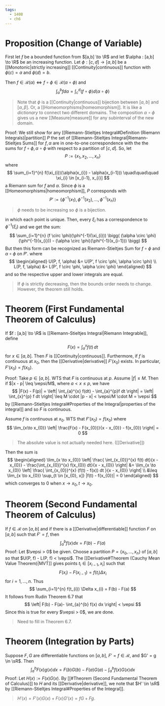 ```yaml
---
tags:
  - 140B
  - ch6
---
```

# Proposition (Change of Variable)
First let $f$ be a bounded function from $[a,b] \to \R$ and let $\alpha : [a,b] \to \R$ be an increasing function. Let $\phi : [c, d] \to [a,b]$ be a [[Monotonic|strictly increasing]] [[Continuity|continuous]] function with $\phi(c)= a$ and $\phi(d) = b$. 

Then $f \in \mathscr{R}(\alpha) \iff f \circ \phi \in \mathscr{R}(\alpha \circ \phi)$ and 
$$
\int_{a}^{b} f d \alpha = \int_{c}^{d} (f \circ \phi) d (\alpha \circ \phi)
$$
> Note that $\phi$ is a [[Continuity|continuous]] bijection between $[a,b]$ and $[\alpha, \beta]$. Or, a [[Homeomorphisms|homeomorphism]]. It is like a *dictionary* to connect two different domains.  The composition $\alpha \circ \phi$ gives us a new [[Measure|measure]] for any subinterval of the new domain.

Proof: 
We still show for any [[Riemann-Stieltjes Integral#Definition (Riemann Integrals)|partition]] $P$ the set of [[Riemann-Stieltjes Integral|Riemann-Stieltjes Sums]] for $f,\alpha$ are in one-to-one correspondence with the the sums for $f \circ \phi, \alpha \circ \phi$ with respect to a partition of $[c,d]$. So, let 
$$
P := \{ x_{1}, x_{2}, \ldots, x_{n}  \}
$$
where 
$$
\sum_{i=1}^{n} f(\xi_{i})(\alpha(x_{i}) - \alpha(x_{i-1}))
\quad\quad\quad \xi_{i} \in [x_{i-1}, x_{i}]
$$
a Riemann sum for $f$ and $\alpha$. Since $\phi$ is a [[Homeomorphisms|homeomorphism]], $P$ corresponds with 
$$
P' := \{ \phi^{-1}(x_{1}), \phi^{-1}(x_{2}), \ldots, \phi^{-1}(x_{n}) \}
$$
> $\phi$ needs to be increasing so $\phi$ is a bijection. 

in which each point is unique. Then, every $\xi_{i}$ has a correspondence to $\phi^{-1}(\xi_{i})$ and we get the sum:
$$
\sum_{i=1}^{n} (f \circ \phi)(\phi^{-1}(\xi_{i}))
\bigg( (\alpha \circ \phi)(\phi^{-1}(x_{i})) - (\alpha \circ \phi)(\phi^{-1}(x_{i-1})) \bigg)
$$
But then this form can be recognized as Riemann-Stieltjes Sum for $f \circ \phi$ and $\alpha \circ \phi$ on $P'$. where 
$$
\begin{aligned}
U(P, f, \alpha) &= U(P', f \circ \phi, \alpha \circ \phi) \\
L(P, f, \alpha) &= L(P', f \circ \phi, \alpha \circ \phi)
\end{aligned}
$$
and so the respective upper and lower integrals are equal.
> If $\phi$ is strictly decreasing, then the bounds order needs to change. However, the theorem still holds. 

# Theorem (First Fundamental Theorem of Calculus)
If $f : [a,b] \to \R$ is [[Riemann-Stieltjes Integral|Riemann Integrable]], define
$$
F(x) = \int_{a}^{x} f(t) \,dt 
$$
for $x \in [a,b]$. Then $F$ is [[Continuity|continuous]]. Furthermore, if $f$ is continuous at $x_{0}$, then the [[Derivative|derivative]] $F'(x_{0})$ exists. In particular, $F'(x_{0}) = f(x_{0})$. 

Proof:
Take $p \in [a, b]$. WTS that $F$ is continuous at $p$. Assume $|f| \leq M$. Then if $|x - p| \leq \vepsi/M$, where $a < x \leq p$, we have 
$$
|F(x) - F(p)|
= \left| \int_{a}^{x} f(dt) - \int_{a}^{p}f dt \right|
= \left| \int_{x}^{p} f dt \right|
\leq M \cdot |p - x|
< \vepsi/M \cdot M = \vepsi
$$
by [[Riemann-Stieltjes Integral#Properties of the Integral|properties of the integral]] and so $F$ is continuous. 

Assume $f$ is continuous at $x_{0}$. WTS that $F'(x_{0}) = f(x_{0})$ where 
$$
\lim_{x\to x_{0}} \left| \frac{F(x) - F(x_{0})}{x - x_{0}} - f(x_{0}) \right| = 0 
$$
> The absolute value is not actually needed here. ([[Derivative]]) 

Then the sum is 
$$
\begin{aligned}
\lim_{x \to x_{0}}
\left|
	\frac{ \int_{x_{0}}^{x} f(t) dt}{x - x_{0}} - \frac{\int_{x_{0}}^{x} f(x_{0}) dt}{x - x_{0}} 
\right|
&=
\lim_{x \to x_{0}} 
\left| 
	\frac{ \int_{x_{0}}^{x} (f(t) - f(x)) dt }{x - x_{0}}
\right| \\ 
&\leq 
\lim_{x \to x_{0}} \sup_{t \in [x_{0}, x]} |f(t) - f(x_{0})|
= 0
\end{aligned}
$$
which converges to $0$ when $x \to x_{0}, t \to x_{0}$. 

# Theorem (Second Fundamental Theorem of Calculus)
If $f \in \mathscr{R}$ on $[a,b]$ and if there is a [[Derivative|differentiable]] function $F$ on $[a,b]$ such that $F' = f$, then 
$$
\int_{a}^{b} f(x) dx = F(b) - F(a)
$$
Proof:
Let $\vepsi > 0$ be given. Choose a partition $P = \{x_{0}, \ldots, x_{n}\}$ of $[a,b]$ so that $U(P, f) - L(P, f) < \vepsi$. The [[Derivative#Theorem (Cauchy Mean Value Theorem)|MVT]] gives points $t_{i} \in [x_{i-1}, x_{i}]$ such that 
$$
F(x_{i}) - F(x_{i-1}) = f(t_{i}) \Delta x_{i}
$$
for $i = 1, \ldots, n$. Thus 
$$
\sum_{i=1}^{n} f(t_{i}) \Delta x_{i} = F(b) - F(a)
$$
It follows from Rudin Theorem 6.7 that 
$$
\left| F(b) - F(a)- \int_{a}^{b} f(x) dx \right| < \vepsi 
$$
Since this is true for every $\vepsi > 0$, we are done.
> Need to fill in Theorem 6.7.

# Theorem (Integration by Parts)
Suppose $F,G$ are differentiable functions on $[a,b]$, $F' = f \in \mathscr{R}$, and $G' = g \in \sR$. Then 
$$
\int_{a}^{b} F(x) g(x) dx = F(b)G(b) - F(a)G(a) - \int_{a}^{b}f(x)G(x) dx
$$
Proof:
Let $H(x):= F(x)G(x)$. By [[#Theorem (Second Fundamental Theorem of Calculus)]] to $H$ and its [[Derivative|derivative]], we note that $H' \in \sR$ by [[Riemann-Stieltjes Integral#Properties of the Integral]]. 
> $H'(x) = F'(x)G(x) + F(x)G'(x) = fG + Fg$. 

